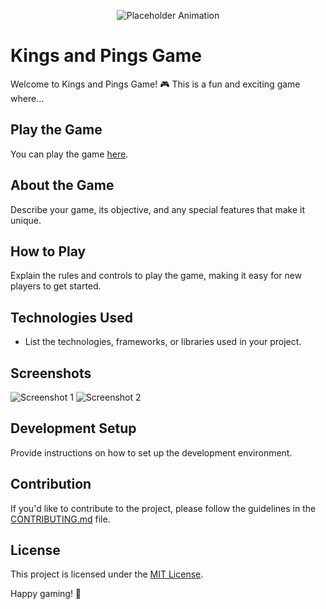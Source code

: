 <p align="center">
  <img src="https://media.giphy.com/media/3oEjI6SIIHBdRxXI40/giphy.gif" alt="Placeholder Animation">
</p>

# Kings and Pings Game

Welcome to Kings and Pings Game! 🎮 This is a fun and exciting game where...

## Play the Game

You can play the game [here](https://aryan0-1maurya.github.io/kingsandpingsGame/).

## About the Game

Describe your game, its objective, and any special features that make it unique.

## How to Play

Explain the rules and controls to play the game, making it easy for new players to get started.

## Technologies Used

- List the technologies, frameworks, or libraries used in your project.

## Screenshots

![Screenshot 1](screenshot-1.png)
![Screenshot 2](screenshot-2.png)

## Development Setup

Provide instructions on how to set up the development environment.

## Contribution

If you'd like to contribute to the project, please follow the guidelines in the [CONTRIBUTING.md](CONTRIBUTING.md) file.

## License

This project is licensed under the [MIT License](LICENSE).

Happy gaming! 🚀
